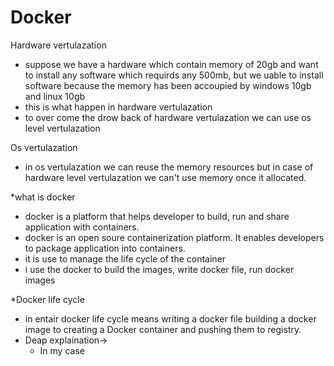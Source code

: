 # Docker

Hardware vertulazation
- suppose we have a hardware which contain memory of 20gb and want to install any software which requirds any 500mb, but we uable to install software because the memory has been accoupied by windows 10gb and linux 10gb
- this is what happen in hardware vertulazation
- to over come the drow back of hardware vertulazation we can use os level vertulazation

Os vertulazation
- in os vertulazation we can reuse the memory resources but in case of hardware level vertulazation we can't use memory once it allocated.


*what is docker
- docker is a platform that helps developer to build, run and share application with containers.
- docker is an open soure containerization platform. It enables developers to package application into containers.
- it is use to manage the life cycle of the container
- i use the docker to build the images, write docker file, run docker images

*Docker life cycle
- in entair docker life cycle means writing a docker file building a docker image to creating a Docker container and pushing them to registry.
- Deap explaination->
  - In my case 
